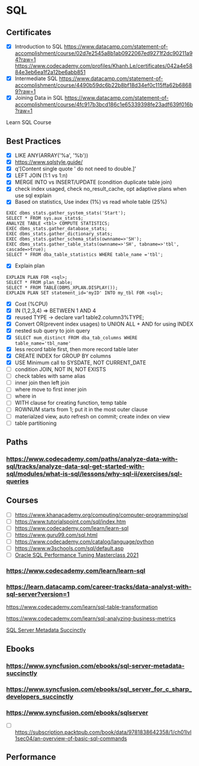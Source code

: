 # SQL
## Certificates
- [x] Introduction to SQL https://www.datacamp.com/statement-of-accomplishment/course/02d7e2545a8b1ab0922067ed9271f2dc90211a94?raw=1
https://www.codecademy.com/profiles/Khanh.Le/certificates/042a4e5884e3eb6ea1f2a12be6abb851 
- [x] Intermediate SQL https://www.datacamp.com/statement-of-accomplishment/course/4490b59dc6b22b8bf18d34ef0c115ffa62b68689?raw=1
- [x] Joining Data in SQL https://www.datacamp.com/statement-of-accomplishment/course/4fc917b3bcd186c1e65339398fe23adf639f016b?raw=1

Learn SQL Course
## Best Practices
- [x] LIKE ANY(ARRAY('%a', '%b'))
- [x] https://www.sqlstyle.guide/
- [x] q'[Content single quote ' do not need to double.]'
- [x] LEFT JOIN  (1:1 vs 1:n)
- [x] MERGE INTO vs INSERT/UPDATE (condition duplicate table join)
- [x] check index usaged, check no_result_cache, opt adaptive plans when use sql explain
- [x] Based on statistics, Use index (1%) vs read whole table (25%)
```
EXEC dbms_stats.gather_system_stats('Start');
SELECT * FROM sys.aux_stats$;
ANALYZE TABLE <tbl> COMPUTE STATISTICS; 
EXEC dbms_stats.gather_database_stats;
EXEC dbms_stats.gather_dictionary_stats;
EXEC dbms_stats.gather_schema_stats(ownname=>'SH');
EXEC dbms_stats.gather_table_stats(ownname=>'SH', tabname=>'tbl', cascade=>true);
SELECT * FROM dba_table_statistics WHERE table_name ='tbl';
```
- [x] Explain plan
``` 
EXPLAIN PLAN FOR <sql>;
SELECT * FROM plan_table;
SELECT * FROM TABLE(DBMS_XPLAN.DISPLAY());
EXPLAIN PLAN SET statement_id='myID' INTO my_tbl FOR <sql>;
```
- [x] Cost (%CPU)
- [x] IN (1,2,3,4) => BETWEEN 1 AND 4
- [x] reused TYPE -> declare var1 table2.column3%TYPE;
- [x] Convert OR(prevent index usages) to UNION ALL + AND for using INDEX
- [x] nested sub query to join query
- [x] `SELECT mum_distinct FROM dba_tab_columns WHERE table_name='tbl_name'`
- [x] less record table first, then more record table later
- [x] CREATE INDEX for GROUP BY columns
- [x] USE Minimum call to SYSDATE, NOT CURRENT_DATE
- [ ] condition JOIN, NOT IN, NOT EXISTS
- [ ] check tables with same alias
- [ ] inner join then left join
- [ ] where move to first inner join
- [ ] where in 
- [ ] WITH clause for creating function, temp table
- [ ] ROWNUM starts from 1; put it in the most outer clause
- [ ] materialzed view, auto refresh on commit; create index on view
- [ ] table partitioning
## Paths
### https://www.codecademy.com/paths/analyze-data-with-sql/tracks/analyze-data-sql-get-started-with-sql/modules/what-is-sql/lessons/why-sql-ii/exercises/sql-queries
## Courses
- [ ] https://www.khanacademy.org/computing/computer-programming/sql
- [ ] https://www.tutorialspoint.com/sql/index.htm
- [ ] https://www.codecademy.com/learn/learn-sql
- [ ] https://www.guru99.com/sql.html
- [ ] https://www.codecademy.com/catalog/language/python
- [ ] https://www.w3schools.com/sql/default.asp
- [ ] [Oracle SQL Performance Tuning Masterclass 2021](https://fpt-software.udemy.com/course/sql-performance-tuning-masterclass/learn/lecture/12287140#:~:text=Oracle%20SQL%20Performance%20Tuning%20Masterclass%202021)
### https://www.codecademy.com/learn/learn-sql
### https://learn.datacamp.com/career-tracks/data-analyst-with-sql-server?version=1
https://www.codecademy.com/learn/sql-table-transformation

https://www.codecademy.com/learn/sql-analyzing-business-metrics

[SQL Server Metadata Succinctly](http://ebooks.syncfusion.com/downloads/sql-server-metadata-succinctly/sql-server-metadata-succinctly.pdf?AWSAccessKeyId=AKIAWH6GYCX36VNGPCWG&Expires=1575433544&Signature=l2BuZo54A%2BWxgT%2BQp1nXZvIW%2FXQ%3D)
## Ebooks
### https://www.syncfusion.com/ebooks/sql-server-metadata-succinctly
### https://www.syncfusion.com/ebooks/sql_server_for_c_sharp_developers_succinctly
### https://www.syncfusion.com/ebooks/sqlserver
- [ ] https://subscription.packtpub.com/book/data/9781838642358/1/ch01lvl1sec04/an-overview-of-basic-sql-commands
## Performance
